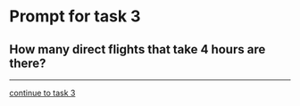 # Prompt for task 3

## How many direct flights that take 4 hours are there?

---

[continue to task 3](./task3-t.html)

